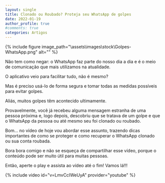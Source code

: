 ```yaml
---
layout: single
title: Clonado ou Roubado? Proteja seu WhatsApp de golpes
date: 2022-01-19 
author_profile: true
#comments: true
categories: Artigos
---
```


{% include figure image_path="\assets\images\stock\Golpes-WhatsApp.png" alt=""  %}

Não tem como negar: o WhatsApp faz parte do nosso dia a dia e é o meio de comunicação que mais utilizamos na atualidade.

O aplicativo veio para facilitar tudo, não é mesmo? 

Mas é preciso usá-lo de forma segura e tomar todas as medidas possíveis para evitar golpes.

Aliás, muitos golpes têm acontecido ultimamente.

Provavelmente, você já recebeu alguma mensagem estranha de uma pessoa próxima e, logo depois, descobriu que se tratava de um golpe e que o WhatsApp da pessoa ou até mesmo seu foi clonado ou roubado.

Bom… no vídeo de hoje vou abordar esse assunto, trazendo dicas importantes de como se proteger e como recuperar o WhatsApp clonado ou sua conta roubada.

Bora bora comigo e não se esqueça de compartilhar esse vídeo, porque o conteúdo pode ser muito útil para muitas pessoas.

Então, aperte o play e assista ao vídeo até o fim! Vamos lá!!!

{% include video id="v=LmvCcIWeUyA" provider="youtube" %}